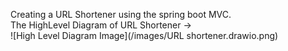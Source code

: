 Creating a URL Shortener using the spring boot MVC.<br>
The HighLevel Diagram of URL Shortener -><br>
![High Level Diagram Image](/images/URL shortener.drawio.png)
